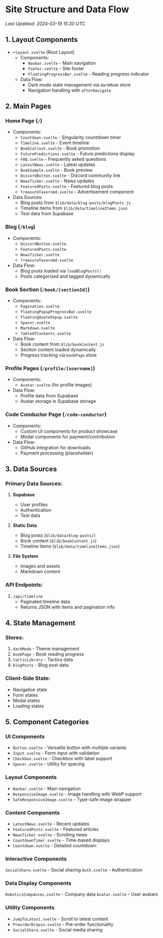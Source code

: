 # Site Structure and Data Flow
*Last Updated: 2024-03-19 15:30 UTC*

## 1. Layout Components
- `+layout.svelte` (Root Layout)
  - Components:
    - `Navbar.svelte` - Main navigation
    - `Footer.svelte` - Site footer
    - `FloatingProgressBar.svelte` - Reading progress indicator
  - Data Flow:
    - Dark mode state management via `darkMode` store
    - Navigation handling with `afterNavigate`

## 2. Main Pages

### Home Page (`/`)
- Components:
  - `Countdown.svelte` - Singularity countdown timer
  - `Timeline.svelte` - Event timeline
  - `BookCallout.svelte` - Book promotion
  - `FuturePredictions.svelte` - Future predictions display
  - `FAQ.svelte` - Frequently asked questions
  - `LatestNews.svelte` - Latest updates
  - `BookSample.svelte` - Book preview
  - `DiscordButton.svelte` - Discord community link
  - `NewsTicker.svelte` - News updates
  - `FeaturedPosts.svelte` - Featured blog posts
  - `TreasureTavernAd.svelte` - Advertisement component
- Data Sources:
  - Blog posts from `$lib/data/blog-posts/blogPosts.js`
  - Timeline items from `$lib/data/timelineItems.json`
  - Test data from Supabase

### Blog (`/blog`)
- Components:
  - `DiscordButton.svelte`
  - `FeaturedPosts.svelte`
  - `NewsTicker.svelte`
  - `TreasureTavernAd.svelte`
- Data Flow:
  - Blog posts loaded via `loadBlogPosts()`
  - Posts categorized and tagged dynamically


### Book Section (`/book/[sectionId]`)
- Components:
  - `Pagination.svelte`
  - `FloatingPopupProgressBar.svelte`
  - `FloatingQuotePopup.svelte`
  - `Spacer.svelte`
  - `Markdown.svelte`
  - `TableOfContents.svelte`
- Data Flow:
  - Book content from `$lib/bookContent.js`
  - Section content loaded dynamically
  - Progress tracking via `bookPage` store



### Profile Pages (`/profile/[username]`)
- Components:
  - `Avatar.svelte` (for profile images)
- Data Flow:
  - Profile data from Supabase
  - Avatar storage in Supabase storage

### Code Conductor Page (`/code-conductor`)
- Components:
  - Custom UI components for product showcase
  - Modal components for payment/contribution
- Data Flow:
  - GitHub integration for downloads
  - Payment processing (placeholder)

## 3. Data Sources

### Primary Data Sources:
1. **Supabase**
   - User profiles
   - Authentication
   - Test data

2. **Static Data**
   - Blog posts (`$lib/data/blog-posts/`)
   - Book content (`$lib/bookContent.js`)
   - Timeline items (`$lib/data/timelineItems.json`)

3. **File System**
   - Images and assets
   - Markdown content

### API Endpoints:
1. `/api/timeline`
   - Paginated timeline data
   - Returns JSON with items and pagination info


## 4. State Management

### Stores:
1. `darkMode` - Theme management
2. `bookPage` - Book reading progress
3. `tacticLibrary` - Tactics data
4. `blogPosts` - Blog post data

### Client-Side State:
- Navigation state
- Form states
- Modal states
- Loading states

## 5. Component Categories

### UI Components
- `Button.svelte` - Versatile button with multiple variants
- `Input.svelte` - Form input with validation
- `Checkbox.svelte` - Checkbox with label support
- `Spacer.svelte` - Utility for spacing

### Layout Components
- `Navbar.svelte` - Main navigation
- `ResponsiveImage.svelte` - Image handling with WebP support
- `SafeResponsiveImage.svelte` - Type-safe image wrapper

### Content Components
- `LatestNews.svelte` - Recent updates
- `FeaturedPosts.svelte` - Featured articles
- `NewsTicker.svelte` - Scrolling news
- `CountdownTimer.svelte` - Time-based displays
- `Countdown.svelte` - Detailed countdown

### Interactive Components

`SocialShare.svelte` - Social sharing
`Auth.svelte` - Authentication

### Data Display Components
`RoboticsCompanies.svelte` - Company data
`Avatar.svelte` - User avatars

### Utility Components
- `JumpToLatest.svelte` - Scroll to latest content
- `PreorderDropin.svelte` - Pre-order functionality
- `SocialShare.svelte` - Social media sharing